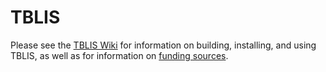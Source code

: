 # TBLIS

Please see the [TBLIS Wiki](https://github.com/devinamatthews/tblis/wiki) for information on building, installing, and using TBLIS, as well as for information on [funding sources](https://github.com/devinamatthews/tblis/wiki/Funding).
